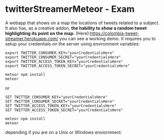 # twitterStreamerMeteor - Exam

A webapp that shows on a map the locations of tweets related to a subject. It also has, as a creative addon, **the hability to show a random tweet highlighting its point on the map**. (Here):https://colombia-tweet-streamer.herokuapp.com/ you can see a working demo. It requires you to setup your credentials on the server using environment variables:

```
export TWITTER_CONSUMER_KEY="yourCredentialsHere"
export TWITTER_CONSUMER_SECRET="yourCredentialsHere"
export TWITTER_ACCESS_TOKEN_KEY="yourCredentialsHere"
export TWITTER_ACCESS_TOKEN_SECRET="yourCredentialsHere"

meteor npm install
meteor
```
or
```
SET TWITTER_CONSUMER_KEY="yourCredentialsHere"
SET TWITTER_CONSUMER_SECRET="yourCredentialsHere"
SET TWITTER_ACCESS_TOKEN_KEY="yourCredentialsHere"
SET TWITTER_ACCESS_TOKEN_SECRET="yourCredentialsHere"

meteor npm install
meteor
```
depending if you are on a Unix or Windows enviornment.

